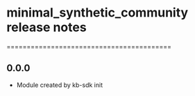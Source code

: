 # minimal_synthetic_community release notes
=========================================

0.0.0
-----
* Module created by kb-sdk init
